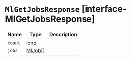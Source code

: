 # `MlGetJobsResponse` [interface-MlGetJobsResponse]

| Name | Type | Description |
| - | - | - |
| `count` | [long](./long.md) | &nbsp; |
| `jobs` | [MlJob](./MlJob.md)[] | &nbsp; |
